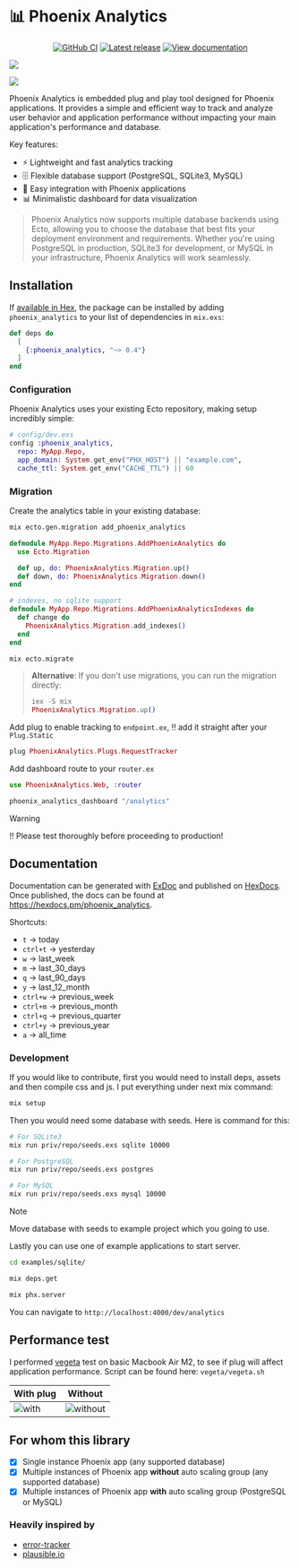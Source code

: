 # 📊 Phoenix Analytics

<p align="center">
  <a title="GitHub CI" href="https://github.com/lalabuy948/PhoenixAnalytics/actions"><img src="https://github.com/lalabuy948/PhoenixAnalytics/actions/workflows/tests.yml/badge.svg" alt="GitHub CI" /></a>
  <a title="Latest release" href="https://hex.pm/packages/phoenix_analytics"><img src="https://img.shields.io/hexpm/v/phoenix_analytics.svg" alt="Latest release" /></a>
  <a title="View documentation" href="https://hexdocs.pm/phoenix_analytics"><img src="https://img.shields.io/badge/hex.pm-docs-blue.svg" alt="View documentation" /></a>
</p>

![](https://raw.githubusercontent.com/lalabuy948/PhoenixAnalytics/master/github/hero.png)

![](https://raw.githubusercontent.com/lalabuy948/PhoenixAnalytics/master/github/screenshot.png)

Phoenix Analytics is embedded plug and play tool designed for Phoenix applications. It provides a simple and efficient way to track and analyze user behavior and application performance without impacting your main application's performance and database.

Key features:
- ⚡️ Lightweight and fast analytics tracking
- 🗄️ Flexible database support (PostgreSQL, SQLite3, MySQL)
- 🔌 Easy integration with Phoenix applications
- 📊 Minimalistic dashboard for data visualization

> Phoenix Analytics now supports multiple database backends using Ecto, allowing you to choose the database that best fits your deployment environment and requirements. Whether you're using PostgreSQL in production, SQLite3 for development, or MySQL in your infrastructure, Phoenix Analytics will work seamlessly.

## Installation

If [available in Hex](https://hex.pm/packages/phoenix_analytics), the package can be installed
by adding `phoenix_analytics` to your list of dependencies in `mix.exs`:

```elixir
def deps do
  [
    {:phoenix_analytics, "~> 0.4"}
  ]
end
```

### Configuration

Phoenix Analytics uses your existing Ecto repository, making setup incredibly simple:

```elixir
# config/dev.exs
config :phoenix_analytics,
  repo: MyApp.Repo,
  app_domain: System.get_env("PHX_HOST") || "example.com",
  cache_ttl: System.get_env("CACHE_TTL") || 60
```

### Migration

Create the analytics table in your existing database:

```sh
mix ecto.gen.migration add_phoenix_analytics
```

```elixir
defmodule MyApp.Repo.Migrations.AddPhoenixAnalytics do
  use Ecto.Migration

  def up, do: PhoenixAnalytics.Migration.up()
  def down, do: PhoenixAnalytics.Migration.down()
end

# indexes, no sqlite support
defmodule MyApp.Repo.Migrations.AddPhoenixAnalyticsIndexes do
  def change do
    PhoenixAnalytics.Migration.add_indexes()
  end
end
```

```sh
mix ecto.migrate
```

> **Alternative**: If you don't use migrations, you can run the migration directly:
> 
> ```elixir
> iex -S mix
> PhoenixAnalytics.Migration.up()
> ```

Add plug to enable tracking to `endpoint.ex`, ‼️ add it straight after your `Plug.Static`

```elixir
plug PhoenixAnalytics.Plugs.RequestTracker
```

Add dashboard route to your `router.ex`

```elixir
use PhoenixAnalytics.Web, :router

phoenix_analytics_dashboard "/analytics"
```

> [!WARNING]
> ‼️ Please test thoroughly before proceeding to production!

## Documentation

Documentation can be generated with [ExDoc](https://github.com/elixir-lang/ex_doc)
and published on [HexDocs](https://hexdocs.pm/phoenix_analytics). Once published, the docs can
be found at <https://hexdocs.pm/phoenix_analytics>.

Shortcuts:

- `t` -> today
- `ctrl+t` -> yesterday
- `w` -> last_week
- `m` -> last_30_days
- `q` -> last_90_days
- `y` -> last_12_month
- `ctrl+w` -> previous_week
- `ctrl+m` -> previous_month
- `ctrl+q` -> previous_quarter
- `ctrl+y` -> previous_year
- `a` -> all_time

### Development

If you would like to contribute, first you would need to install deps, assets and then compile css and js.
I put everything under next mix command:

```sh
mix setup
```

Then you would need some database with seeds. Here is command for this:

```sh
# For SQLite3
mix run priv/repo/seeds.exs sqlite 10000

# For PostgreSQL
mix run priv/repo/seeds.exs postgres

# For MySQL
mix run priv/repo/seeds.exs mysql 10000
```

> [!NOTE]
> Move database with seeds to example project which you going to use.

Lastly you can use one of example applications to start server.

```sh
cd examples/sqlite/

mix deps.get

mix phx.server
```

You can navigate to `http://localhost:4000/dev/analytics`

## Performance test

I performed [vegeta](https://github.com/tsenart/vegeta) test on basic Macbook Air M2, to see if plug will affect application performance.
Script can be found here: `vegeta/vegeta.sh`

| With plug              | Without                |
| ---------------------- | ---------------------- |
| ![with](/github/vegeta-with.png) | ![without](/github/vegeta-without.png) |

## For whom this library

- [x] Single instance Phoenix app (any supported database)
- [x] Multiple instances of Phoenix app **without** auto scaling group (any supported database)
- [x] Multiple instances of Phoenix app **with** auto scaling group (PostgreSQL or MySQL)

### Heavily inspired by

- [error-tracker](https://github.com/elixir-error-tracker/error-tracker)
- [plausible.io](https://plausible.io)

